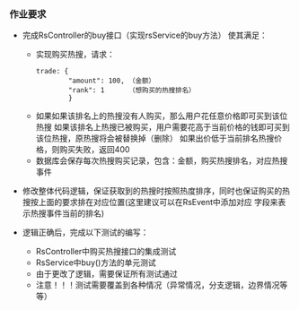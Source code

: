 ### 作业要求

* 完成RsController的buy接口（实现rsService的buy方法）
  使其满足：
  * 实现购买热搜，请求：
    ```
    trade: {
            "amount": 100, （金额）
            "rank": 1      （想购买的热搜排名）
            }
    ```
  * 如果如果该排名上的热搜没有人购买，那么用户花任意价格即可买到该位热搜
    如果该排名上热搜已被购买，用户需要花高于当前价格的钱即可买到该位热搜，原热搜将会被替换掉（删除）
    如果出价低于当前排名热搜价格，则购买失败，返回400
  * 数据库会保存每次热搜购买记录，包含：金额，购买热搜排名，对应热搜事件
  
* 修改整体代码逻辑，保证获取到的热搜时按照热度排序，同时也保证购买的热搜按上面的要求排在对应位置(这里建议可以在RsEvent中添加对应
字段来表示热搜事件当前的排名)

* 逻辑正确后，完成以下测试的编写：
  * RsController中购买热搜接口的集成测试
  * RsService中buy()方法的单元测试
  * 由于更改了逻辑，需要保证所有测试通过
  * 注意！！！测试需要覆盖到各种情况（异常情况，分支逻辑，边界情况等等）
  
  
    